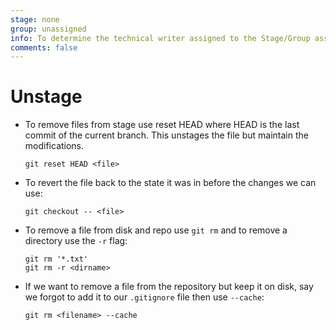 ```yaml
---
stage: none
group: unassigned
info: To determine the technical writer assigned to the Stage/Group associated with this page, see https://about.gitlab.com/handbook/engineering/ux/technical-writing/#designated-technical-writers
comments: false
---
```


# Unstage

- To remove files from stage use reset HEAD where HEAD is the last commit of the current branch. This unstages the file but maintain the modifications.

  ```shell
  git reset HEAD <file>
  ```

- To revert the file back to the state it was in before the changes we can use:

  ```shell
  git checkout -- <file>
  ```

- To remove a file from disk and repo use `git rm` and to remove a directory use the `-r` flag:

  ```shell
  git rm '*.txt'
  git rm -r <dirname>
  ```

- If we want to remove a file from the repository but keep it on disk, say we forgot to add it to our `.gitignore` file then use `--cache`:

  ```shell
  git rm <filename> --cache
  ```
